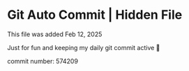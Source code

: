 # Git Auto Commit | Hidden File

This file was added Feb 12, 2025

Just for fun and keeping my daily git commit active 🤪

commit number: 574209
